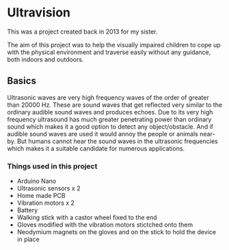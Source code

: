 # Ultravision

This was a project created back in 2013 for my sister.

The aim of this project was to help the visually impaired children to cope up with the physical environment and traverse easily without any guidance, both indoors and outdoors.

## Basics

Ultrasonic waves are very high frequency waves of the order of greater than 20000 Hz. These are sound waves that get reflected very similar to the ordinary audible sound waves and produces echoes. Due to its very high frequency ultrasound has much greater penetrating power than ordinary sound which makes it a good option to detect any object/obstacle. And if audible sound waves are used it would annoy the people or animals near-by. But humans cannot hear the sound waves in the ultrasonic frequencies which makes it a suitable candidate for numerous applications.

### Things used in this project

* Arduino Nano
* Ultrasonic sensors x 2
* Home made PCB
* Vibration motors x 2
* Battery
* Walking stick with a castor wheel fixed to the end
* Gloves modified with the vibration motors stictched onto them
* Neodymium magnets on the gloves and on the stick to hold the device in place
